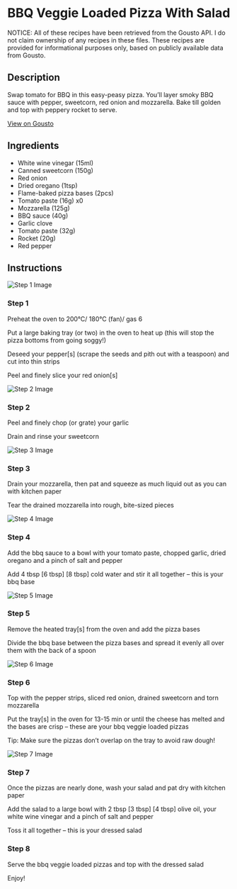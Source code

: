 # BBQ Veggie Loaded Pizza With Salad

NOTICE: All of these recipes have been retrieved from the Gousto API. I do not claim ownership of any recipes in these files. These recipes are provided for informational purposes only, based on publicly available data from Gousto.

## Description

Swap tomato for BBQ in this easy-peasy pizza. You’ll layer smoky BBQ sauce with pepper, sweetcorn, red onion and mozzarella. Bake till golden and top with peppery rocket to serve.


[View on Gousto](https://www.gousto.co.uk/recipes/cookbook/bbq-veggie-loaded-pizza-with-salad)

## Ingredients

- White wine vinegar (15ml)
- Canned sweetcorn (150g)
- Red onion
- Dried oregano (1tsp)
- Flame-baked pizza bases (2pcs)
- Tomato paste (16g) x0
- Mozzarella (125g)
- BBQ sauce (40g)
- Garlic clove
- Tomato paste (32g)
- Rocket (20g)
- Red pepper

## Instructions

![Step 1 Image](https://production-media.gousto.co.uk/cms/recipe-step-image/step-1-1684910606380-x200.jpg)

### Step 1

Preheat the oven to 200°C/ 180°C (fan)/ gas 6

Put a large baking tray (or two) in the oven to heat up (this will stop the pizza bottoms from going soggy!)

Deseed your pepper[s] (scrape the seeds and pith out with a teaspoon) and cut into thin strips

Peel and finely slice your red onion[s]

![Step 2 Image](https://production-media.gousto.co.uk/cms/recipe-step-image/step-2-1684910609707-x200.jpg)

### Step 2

Peel and finely chop (or grate) your garlic

Drain and rinse your sweetcorn

![Step 3 Image](https://production-media.gousto.co.uk/cms/recipe-step-image/step-3-1684910613509-x200.jpg)

### Step 3

Drain your mozzarella, then pat and squeeze as much liquid out as you can with kitchen paper

Tear the drained mozzarella into rough, bite-sized pieces

![Step 4 Image](https://production-media.gousto.co.uk/cms/recipe-step-image/step-4-1684910617244-x200.jpg)

### Step 4

Add the bbq sauce to a bowl with your tomato paste, chopped garlic, dried oregano and a pinch of salt and pepper

Add 4 tbsp <span class="text-purple">[6 tbsp] </span><span class="text-danger">[8 tbsp]</span> cold water and stir it all together – this is your bbq base

![Step 5 Image](https://production-media.gousto.co.uk/cms/recipe-step-image/step-5-1684910620571-x200.jpg)

### Step 5

Remove the heated tray[s] from the oven and add the pizza bases

Divide the bbq base between the pizza bases and spread it evenly all over them with the back of a spoon

![Step 6 Image](https://production-media.gousto.co.uk/cms/recipe-step-image/step-6-1684910626803-x200.jpg)

### Step 6

Top with the pepper strips, sliced red onion, drained sweetcorn and torn mozzarella

Put the tray[s] in the oven for 13-15 min or until the cheese has melted and the bases are crisp – these are your bbq veggie loaded pizzas

Tip: Make sure the pizzas don’t overlap on the tray to avoid raw dough!

![Step 7 Image](https://production-media.gousto.co.uk/cms/recipe-step-image/step-7-1684910627839-x200.jpg)

### Step 7

Once the pizzas are nearly done, wash your salad and pat dry with kitchen paper

Add the salad to a large bowl with 2 tbsp <span class="text-purple">[3 tbsp]</span> <span class="text-danger">[4 tbsp] </span>olive oil, your white wine vinegar and a pinch of salt and pepper

Toss it all together – this is your dressed salad

### Step 8

Serve the bbq veggie loaded pizzas and top with the dressed salad

Enjoy!

